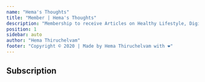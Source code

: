 ```yaml
---
name: "Hema's Thoughts"
title: "Member | Hema's Thoughts"
description: "Membership to receive Articles on Healthy Lifestyle, Digital Marketing strategies, etc., - in simple words that you can understand easily"
position: 1
sidebar: auto
author: "Hema Thiruchelvam"
footer: "Copyright © 2020 | Made by Hema Thiruchelvam with ❤️"
---
```


## Subscription <Badge text="beta" type="warning"/>

<signin-form></signin-form>

<powered-by></powered-by>
